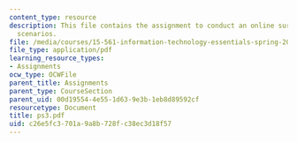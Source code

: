 ```yaml
---
content_type: resource
description: This file contains the assignment to conduct an online survey for various
  scenarios.
file: /media/courses/15-561-information-technology-essentials-spring-2005/c26e5fc3701a9a8b728fc38ec3d18f57_ps3.pdf
file_type: application/pdf
learning_resource_types:
- Assignments
ocw_type: OCWFile
parent_title: Assignments
parent_type: CourseSection
parent_uid: 00d19554-4e55-1d63-9e3b-1eb8d89592cf
resourcetype: Document
title: ps3.pdf
uid: c26e5fc3-701a-9a8b-728f-c38ec3d18f57
---
```

